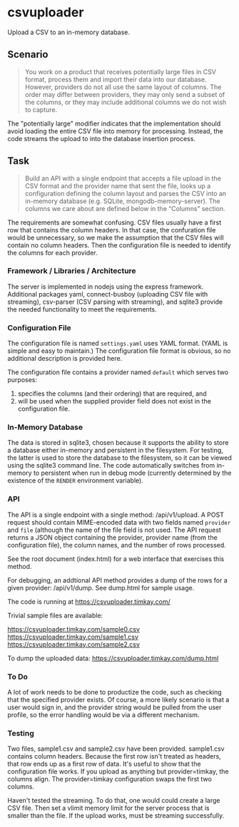 # csvuploader

Upload a CSV to an in-memory database.

## Scenario

> You work on a product that receives potentially large files in CSV format, process them and import their data into our database. However, providers do not all use the same layout of columns. The order may differ between providers, they may only send a subset of the columns, or they may include additional columns we do not wish to capture.

The "potentially large" modifier indicates that the implementation should avoid loading the entire CSV file into memory for processing. Instead, the code streams the upload to into the database insertion process.

## Task
> Build an API with a single endpoint that accepts a file upload in the CSV format and the provider name that sent the file, looks up a configuration defining the column layout and parses the CSV into an in-memory database (e.g. SQLite, mongodb-memory-server). The columns we care about are defined below in the “Columns” section.

The requirements are somewhat confusing. CSV files usually have a first row that contains the column headers. In that case, the confuration file would be unnecessary, so we make the assumption that the CSV files will contain no column headers. Then the configuration file is needed to identify the columns for each provider.

### Framework / Libraries / Architecture

The server is implemented in nodejs using the express framework. Additional packages yaml, connect-busboy (uploading CSV file with streaming), csv-parser (CSV parsing with streaming), and sqlite3 provide the needed functionality to meet the requirements.

### Configuration File

The configuration file is named `settings.yaml` uses YAML format. (YAML is simple and easy to maintain.) The configuration file format is obvious, so no additional description is provided here.

The configuration file contains a provider named `default` which serves two purposes:

1. specifies the columns (and their ordering) that are required, and
2. will be used when the supplied provider field does not exist in the configuration file.

### In-Memory Database

The data is stored in sqlite3, chosen because it supports the ability to store a database either in-memory and persistent in the filesystem. For testing, the latter is used to store the database to the filesystem, so it can be viewed using the sqlite3 command line. The code automatically switches from in-memory to persistent when run in debug mode (currently determined by the existence of the `RENDER` environment variable).

### API

The API is a single endpoint with a single method: /api/v1/upload. A POST request should contain MIME-encoded data with two fields named `provider` and `file` (although the name of the file field is not used. The API request returns a JSON object containing the provider, provider name (from the configuration file), the column names, and the number of rows processed.

See the root document (index.html) for a web interface that exercises this method.

For debugging, an addtional API method provides a dump of the rows for a given provider: /api/v1/dump. See dump.html for sample usage.

The code is running at https://csvuploader.timkay.com/

Trivial sample files are available:

https://csvuploader.timkay.com/sample0.csv
https://csvuploader.timkay.com/sample1.csv
https://csvuploader.timkay.com/sample2.csv

To dump the uploaded data: https://csvuploader.timkay.com/dump.html

### To Do

A lot of work needs to be done to productize the code, such as checking that the specified provider exists. Of course, a more likely scenario is that a user would sign in, and the provider string would be pulled from the user profile, so the error handling would be via a different mechanism.

### Testing

Two files, sample1.csv and sample2.csv have been provided. sample1.csv contains column headers. Because the first row isn't treated as headers, that row ends up as a first row of data. It's useful to show that the configuration file works. If you upload as anything but provider=timkay, the columns align. The provider=timkay configuration swaps the first two columns.

Haven't tested the streaming. To do that, one would could create a large CSV file. Then set a vlimit memory limit for the server process that is smaller than the file. If the upload works, must be streaming successfully.
